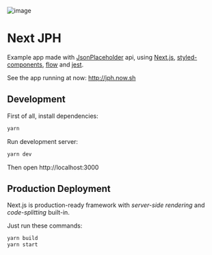 ![image](https://cloud.githubusercontent.com/assets/3277185/24065232/4da3cc92-0b48-11e7-85a4-20934d463f0e.png)


# Next JPH
Example app made with [JsonPlaceholder](http://jsonplaceholder.typicode.com/) api, using [Next.js](http://github.com/zeit/next.js), [styled-components](http://github.com/styled-components/styled-components), [flow](http://github.com/facebook/flow) and [jest](http://github.com/facebook/jest).
  
See the app running at now: http://jph.now.sh

## Development
First of all, install dependencies:
```sh
yarn
```

Run development server:
```sh
yarn dev
```
Then open http://localhost:3000

## Production Deployment
Next.js is production-ready framework with *server-side rendering* and *code-splitting* built-in.  

Just run these commands:
```sh
yarn build
yarn start
```
